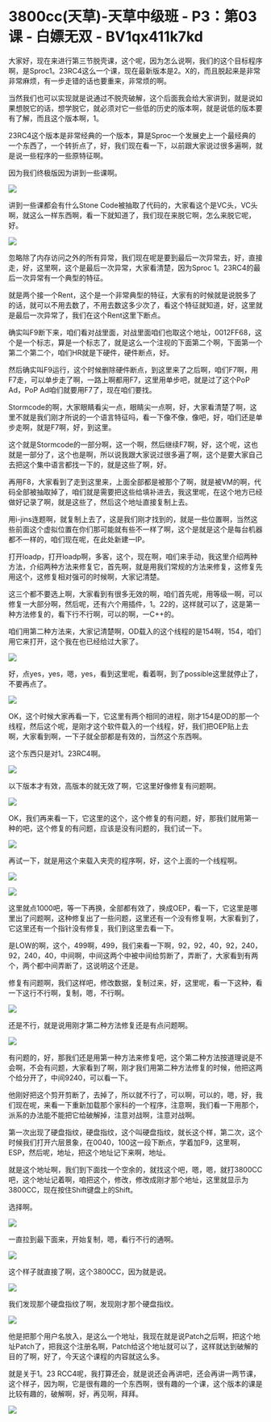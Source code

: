 # 3800cc(天草)-天草中级班 - P3：第03课 - 白嫖无双 - BV1qx411k7kd

大家好，现在来进行第三节脱壳课，这个呢，因为怎么说啊，我们的这个目标程序啊，是Sproc1。23RC4这么一个课，现在最新版本是2。X的，而且脱起来是非常非常麻烦，有一步走错的话也要重来，非常烦的啊。

当然我们也可以实现就是说通过不脱壳破解，这个后面我会给大家讲到，就是说如果想脱它的话，想学脱它，就必须对它一些低的历史的版本啊，就是说低的版本要有了解，而且这个版本啊，1。

23RC4这个版本是非常经典的一个版本，算是Sproc一个发展史上一个最经典的一个东西了，一个转折点了，好，我们现在看一下，以前跟大家说过很多遍啊，就是说一些程序的一些原特征啊。

因为我们终极版因为讲到一些课啊。

![](img/a78ca1262efda8199e544db7b93f1623_1.png)

讲到一些课都会有什么Stone Code被抽取了代码的，大家看这个是VC头，VC头啊，就这么一样东西啊，看一下就知道了，我们现在来脱它啊，怎么来脱它呢，好。



![](img/a78ca1262efda8199e544db7b93f1623_3.png)

忽略除了内存访问之外的所有异常，我们现在呢是要到最后一次异常去，好，直接走，好，这里啊，这个是最后一次异常，大家看清楚，因为Sproc 1。23RC4的最后一次异常有一个典型的特征。

就是两个接一个Rent，这个是一个非常典型的特征，大家有的时候就是说脱多了的话，就可以不用去数了，不用去数这多少次了，看这个特征就知道，好，这里就是最后一次异常了，我们在这个Rent这里下断点。

确实叫F9断下来，咱们看对战里面，对战里面咱们也取这个地址，0012FF68，这个是一个标志，算是一个标志了，就是这么一个注视的下面第二个啊，下面第一个第二个第二个，咱们HR就是下硬件，硬件断点，好。

然后确实叫F9运行，这个时候删除硬件断点，到这里来了之后啊，咱们F7啊，用F7走，可以单步走了啊，一路上啊都用F7，这里用单步吧，就是过了这个PoP Ad，PoP Ad咱们就要用F7了，现在咱们要找。

Stormcode的啊，大家眼睛看尖一点，眼睛尖一点啊，好，大家看清楚了啊，这里不就是我们刚才所说的一个语言特征吗，看一下像不像，像吧，好，咱们还是单步走啊，就是F7啊，好，到这里。

这个就是Stormcode的一部分啊，这一个啊，然后继续F7啊，好，这个呢，这也就是一部分了，这个也是啊，所以说我跟大家说过很多遍了啊，这个是要大家自己去把这个集中语言都找一下的，就是这些了啊，好。

再用F8，大家看到了走到这里来，上面全部都是被那个了啊，就是被VM的啊，代码全部被抽取掉了，咱们就是需要把这些给填补进去，我这里呢，在这个地方已经做好记录了啊，就是这些了，然后这个地址直接复制上去。

用i-jins连题啊，就复制上去了，这是我们刚才找到的，就是一些位置啊，当然这些前面这个虚拟位置在你们那可能就有些不一样了啊，这个是就是这个是每台机器都不一样的，咱们现在呢，在此处新建一IP。

打开loadp，打开loadp啊，多客，这个，现在啊，咱们来手动，我这里介绍两种方法，介绍两种方法来修复它，首先啊，就是用我们常规的方法来修复，这修复先用这个，这修复相对强可的时候啊，大家记清楚。

这三个都不要选上啊，大家看到有很多无效的啊，咱们首先呢，用等级一啊，可以修复一大部分啊，然后呢，还有六个用插件，1。22的，这样就可以了，这是第一种方法修复的，看下行不行啊，可以的啊，一C++的。

咱们用第二种方法来，大家记清楚啊，OD载入的这个线程的是154啊，154，咱们用它来打开，这个我在也已经给过大家了。



![](img/a78ca1262efda8199e544db7b93f1623_5.png)

好，点yes，yes，嗯，yes，看到这里呢，看着啊，到了possible这里就停止了，不要再点了。

![](img/a78ca1262efda8199e544db7b93f1623_7.png)

OK，这个时候大家再看一下，它这里有两个相同的进程，刚才154是OD的那一个线程，然后这个呢，是刚才这个软件载入的一个线程，好，我们把OEP贴上去啊，大家看到啊，一下子就全部都是有效的，当然这个东西啊。

这个东西只是对1。23RC4啊。

![](img/a78ca1262efda8199e544db7b93f1623_9.png)

以下版本才有效，高版本的就无效了啊，它这里好像修复有问题啊。

![](img/a78ca1262efda8199e544db7b93f1623_11.png)

OK，我们再来看一下，它这里的这个，这个修复的有问题，好，那我们就用第一种的吧，这个修复的有问题，应该是没有问题的，我们试一下。



![](img/a78ca1262efda8199e544db7b93f1623_13.png)

再试一下，就是用这个来载入夹壳的程序啊，好，这个上面的一个线程啊。

![](img/a78ca1262efda8199e544db7b93f1623_15.png)

![](img/a78ca1262efda8199e544db7b93f1623_16.png)

这里就点1000吧，等一下再换，全部都有效了，换成OEP，看一下，它这里是哪里出了问题啊，这种修复出了一些问题，这里还有一个没有修复啊，大家看到了，它这里还有一个指针没有修复，我们到这里去看一下。

是LOW的啊，这个，499啊，499，我们来看一下啊，92，92，40，92，240，92，240，40，中间啊，中间这两个中被中间给剪断了，弄断了，大家看到有两个，两个都中间弄断了，这说明这个还是。

修复有问题啊，我们这样吧，修改数据，复制过来，好，这里呢，看一下这种，看一下这行不行啊，复制，嗯，不行啊。



![](img/a78ca1262efda8199e544db7b93f1623_18.png)

还是不行，就是说用刚才第二种方法修复还是有点问题啊。

![](img/a78ca1262efda8199e544db7b93f1623_20.png)

有问题的，好，那我们还是用第一种方法来修复吧，这个第二种方法按道理说是不会啊，不会有问题，大家看到了啊，刚才我们用第二种方法修复的时候，他把这两个给分开了，中间9240，可以看一下。

他刚好把这个剪开剪断了，去掉了，所以就不行了，可以啊，可以的，嗯，好，我们现在呢，来看一下重新加载那个家科的一个程序，注意啊，我们看一下用那个，派系的办法能不能把它给破解掉，注意对战啊，注意对战啊。

第一次出现了硬盘指纹，硬盘指纹，这个叫硬盘指纹，就长这个样，第二次，这个时候我们打开六层景象，在0040，100这一段下断点，学着加F9，这里啊，ESP，然后呢，地址，把这个地址记下来啊，地址。

就是这个地址啊，我们到下面找一个空余的，就找这个吧，嗯，嗯，就打3800CC吧，这个地址记着啊，咱把这个，修改，修改成刚才那个地址，这里就显示为3800CC，现在按住Shift键盘上的Shift。

选择啊。

![](img/a78ca1262efda8199e544db7b93f1623_22.png)

一直拉到最下面来，开始复制，嗯，看行不行的通啊。

![](img/a78ca1262efda8199e544db7b93f1623_24.png)

这个样子就直接了啊，这个3800CC，因为就是说。

![](img/a78ca1262efda8199e544db7b93f1623_26.png)

我们发现那个硬盘指纹了啊，发现刚才那个硬盘指纹。

![](img/a78ca1262efda8199e544db7b93f1623_28.png)

他是把那个用户名放入，是这么一个地址，我现在就是说Patch之后啊，把这个地址Patch了，把我这个注册名啊，Patch给这个地址就可以了，这样就达到破解的目的了啊，好了，今天这个课程的内容就这么多。

就是关于1。23 RCC4呢，我打算还会，就是说还会再讲吧，还会再讲一两节课，这个样子，因为啊，它是很有趣的一个东西啊，很有趣的一个课，这个版本的课是比较有趣的，破解啊，好，再见啊，拜拜。



![](img/a78ca1262efda8199e544db7b93f1623_30.png)